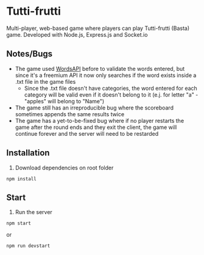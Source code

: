 # Tutti-frutti

Multi-player, web-based game where players can play Tutti-frutti (Basta) game. Developed with Node.js, Express.js and Socket.io

## Notes/Bugs

- The game used [WordsAPI](https://www.wordsapi.com/) before to validate the words entered, but since it's a freemium API it now only searches if the word exists inside a .txt file in the game files
  - Since the .txt file doesn't have categories, the word entered for each category will be valid even if it doesn't belong to it (e.j. for letter "a" - "apples" will belong to "Name")
- The game still has an irreproducible bug where the scoreboard sometimes appends the same results twice
- The game has a yet-to-be-fixed bug where if no player restarts the game after the round ends and they exit the client, the game will continue forever and the server will need to be restarded

## Installation

1. Download dependencies on root folder

```
npm install
```

## Start

1. Run the server

```
npm start
```

or

```
npm run devstart
```
